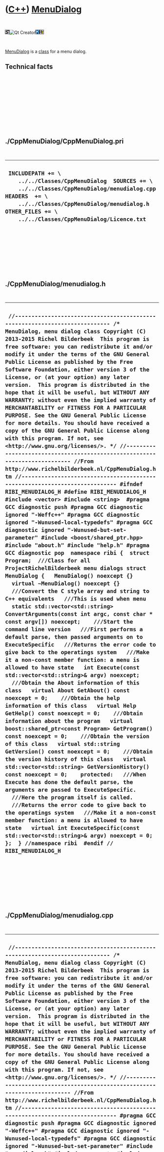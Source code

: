 



 

 

 

 

 

([C++](Cpp.htm)) [MenuDialog](CppMenuDialog.htm)
================================================

 

![STL](PicStl.png)![Qt
Creator](PicQtCreator.png)![Lubuntu](PicLubuntu.png)![Windows](PicWindows.png)

 

[MenuDialog](CppMenuDialog.htm) is a [class](CppClass.htm) for a menu
dialog.

Technical facts
---------------

 

 

 

 

 

 

./CppMenuDialog/CppMenuDialog.pri
---------------------------------

 

  --------------------------------------------------------------------------------------------------------------------------------------------------------------------------------------------------------------------------------------------
  ` INCLUDEPATH += \     ../../Classes/CppMenuDialog  SOURCES += \     ../../Classes/CppMenuDialog/menudialog.cpp  HEADERS  += \     ../../Classes/CppMenuDialog/menudialog.h  OTHER_FILES += \     ../../Classes/CppMenuDialog/Licence.txt`
  --------------------------------------------------------------------------------------------------------------------------------------------------------------------------------------------------------------------------------------------

 

 

 

 

 

./CppMenuDialog/menudialog.h
----------------------------

 

  ------------------------------------------------------------------------------------------------------------------------------------------------------------------------------------------------------------------------------------------------------------------------------------------------------------------------------------------------------------------------------------------------------------------------------------------------------------------------------------------------------------------------------------------------------------------------------------------------------------------------------------------------------------------------------------------------------------------------------------------------------------------------------------------------------------------------------------------------------------------------------------------------------------------------------------------------------------------------------------------------------------------------------------------------------------------------------------------------------------------------------------------------------------------------------------------------------------------------------------------------------------------------------------------------------------------------------------------------------------------------------------------------------------------------------------------------------------------------------------------------------------------------------------------------------------------------------------------------------------------------------------------------------------------------------------------------------------------------------------------------------------------------------------------------------------------------------------------------------------------------------------------------------------------------------------------------------------------------------------------------------------------------------------------------------------------------------------------------------------------------------------------------------------------------------------------------------------------------------------------------------------------------------------------------------------------------------------------------------------------------------------------------------------------------------------------------------------------------------------------------------------------------------------------------------------------------------------------------------------------------------------------------------------------------------------------------------------------------------------------------------------------------------------------------------------------------------------------------------------------------------------------------------------------------------------------------------------------------------------------------------------------------------------------------------------------------------------------------------------
  ` //--------------------------------------------------------------------------- /* MenuDialog, menu dialog class Copyright (C) 2013-2015 Richel Bilderbeek  This program is free software: you can redistribute it and/or modify it under the terms of the GNU General Public License as published by the Free Software Foundation, either version 3 of the License, or (at your option) any later version.  This program is distributed in the hope that it will be useful, but WITHOUT ANY WARRANTY; without even the implied warranty of MERCHANTABILITY or FITNESS FOR A PARTICULAR PURPOSE. See the GNU General Public License for more details. You should have received a copy of the GNU General Public License along with this program. If not, see <http://www.gnu.org/licenses/>. */ //--------------------------------------------------------------------------- //From http://www.richelbilderbeek.nl/CppMenuDialog.htm //--------------------------------------------------------------------------- #ifndef RIBI_MENUDIALOG_H #define RIBI_MENUDIALOG_H  #include <vector> #include <string>  #pragma GCC diagnostic push #pragma GCC diagnostic ignored "-Weffc++" #pragma GCC diagnostic ignored "-Wunused-local-typedefs" #pragma GCC diagnostic ignored "-Wunused-but-set-parameter" #include <boost/shared_ptr.hpp>  #include "about.h" #include "help.h" #pragma GCC diagnostic pop  namespace ribi {  struct Program;  ///Class for all ProjectRichelBilderbeek menu dialogs struct MenuDialog {   MenuDialog() noexcept {}    virtual ~MenuDialog() noexcept {}    ///Convert the C style array and string to C++ equivalents   ///This is used when menu   static std::vector<std::string> ConvertArguments(const int argc, const char * const argv[]) noexcept;    ///Start the command line version   ///First performs a default parse, then passed arguments on to ExecuteSpecific   ///Returns the error code to give back to the operatings system   ///Make it a non-const member function: a menu is allowed to have state   int Execute(const std::vector<std::string>& argv) noexcept;    ///Obtain the About information of this class   virtual About GetAbout() const noexcept = 0;    ///Obtain the help information of this class   virtual Help GetHelp() const noexcept = 0;    ///Obtain information about the program   virtual boost::shared_ptr<const Program> GetProgram() const noexcept = 0;    ///Obtain the version of this class   virtual std::string GetVersion() const noexcept = 0;    ///Obtain the version history of this class   virtual std::vector<std::string> GetVersionHistory() const noexcept = 0;    protected:   ///When Execute has done the default parse, the arguments are passed to ExecuteSpecific.   ///Here the program itself is called.   ///Returns the error code to give back to the operatings system   ///Make it a non-const member function: a menu is allowed to have state   virtual int ExecuteSpecific(const std::vector<std::string>& argv) noexcept = 0;  };  } //namespace ribi  #endif // RIBI_MENUDIALOG_H`
  ------------------------------------------------------------------------------------------------------------------------------------------------------------------------------------------------------------------------------------------------------------------------------------------------------------------------------------------------------------------------------------------------------------------------------------------------------------------------------------------------------------------------------------------------------------------------------------------------------------------------------------------------------------------------------------------------------------------------------------------------------------------------------------------------------------------------------------------------------------------------------------------------------------------------------------------------------------------------------------------------------------------------------------------------------------------------------------------------------------------------------------------------------------------------------------------------------------------------------------------------------------------------------------------------------------------------------------------------------------------------------------------------------------------------------------------------------------------------------------------------------------------------------------------------------------------------------------------------------------------------------------------------------------------------------------------------------------------------------------------------------------------------------------------------------------------------------------------------------------------------------------------------------------------------------------------------------------------------------------------------------------------------------------------------------------------------------------------------------------------------------------------------------------------------------------------------------------------------------------------------------------------------------------------------------------------------------------------------------------------------------------------------------------------------------------------------------------------------------------------------------------------------------------------------------------------------------------------------------------------------------------------------------------------------------------------------------------------------------------------------------------------------------------------------------------------------------------------------------------------------------------------------------------------------------------------------------------------------------------------------------------------------------------------------------------------------------------------------------------

 

 

 

 

 

./CppMenuDialog/menudialog.cpp
------------------------------

 

  --------------------------------------------------------------------------------------------------------------------------------------------------------------------------------------------------------------------------------------------------------------------------------------------------------------------------------------------------------------------------------------------------------------------------------------------------------------------------------------------------------------------------------------------------------------------------------------------------------------------------------------------------------------------------------------------------------------------------------------------------------------------------------------------------------------------------------------------------------------------------------------------------------------------------------------------------------------------------------------------------------------------------------------------------------------------------------------------------------------------------------------------------------------------------------------------------------------------------------------------------------------------------------------------------------------------------------------------------------------------------------------------------------------------------------------------------------------------------------------------------------------------------------------------------------------------------------------------------------------------------------------------------------------------------------------------------------------------------------------------------------------------------------------------------------------------------------------------------------------------------------------------------------------------------------------------------------------------------------------------------------------------------------------------------------------------------------------------------------------------------------------------------------------------------------------------------------------------------------------------------------------------------------------------------------------------------------------------------------------------------------------------------------------------------------------------------------------------------------------------------------------------------------------------------------------------------------------------------------------------------------------------------------------------------------------------------------------------------------------------------------------------------------------------------------------------------------------------------------------------------------------------------------------------------------------------------------------------------------------------------------------------------------------------------------------------------------------------------------------------------------------------------------------------------------------------------------------------------
  ` //--------------------------------------------------------------------------- /* MenuDialog, menu dialog class Copyright (C) 2013-2015 Richel Bilderbeek  This program is free software: you can redistribute it and/or modify it under the terms of the GNU General Public License as published by the Free Software Foundation, either version 3 of the License, or (at your option) any later version.  This program is distributed in the hope that it will be useful, but WITHOUT ANY WARRANTY; without even the implied warranty of MERCHANTABILITY or FITNESS FOR A PARTICULAR PURPOSE. See the GNU General Public License for more details. You should have received a copy of the GNU General Public License along with this program. If not, see <http://www.gnu.org/licenses/>. */ //--------------------------------------------------------------------------- //From http://www.richelbilderbeek.nl/CppMenuDialog.htm //--------------------------------------------------------------------------- #pragma GCC diagnostic push #pragma GCC diagnostic ignored "-Weffc++" #pragma GCC diagnostic ignored "-Wunused-local-typedefs" #pragma GCC diagnostic ignored "-Wunused-but-set-parameter" #include "menudialog.h" #include <cassert> #include <iterator> #include <iostream>  #include "richelbilderbeekprogram.h" #pragma GCC diagnostic pop  std::vector<std::string> ribi::MenuDialog::ConvertArguments(   const int argc, const char * const argv[]) noexcept {    std::vector<std::string> v;    v.reserve(argc);    for (int i=0; i!=argc; ++i)    {      v.push_back(std::string(argv[i]));    }    assert(argc == static_cast<int>(v.size()));    return v; }  int ribi::MenuDialog::Execute(const std::vector<std::string>& argv) noexcept {   const int argc = static_cast<int>(argv.size());   if (argc == 1)   {     return ExecuteSpecific(argv);   }   const std::string s = argv[1];   if (s == "--about" || s == "-a")   {     const std::vector<std::string> v { GetAbout().CreateAboutText() };     std::copy(v.begin(),v.end(),std::ostream_iterator<std::string>(std::cout,"\n"));     std::cout       << "\n"       << "Source code built on "       << __DATE__       << " "       << __TIME__       << " ("     #ifdef NDEBUG       << "release"     #else       << "debug"     #endif       << " version)"       << std::endl;     return 0;   }   else if (s == "--help" || s == "-h")   {     std::cout << GetHelp() << '\n';     return 0;   }   else if (s == "--history" || s == "-i")   {     const std::vector<std::string> v { GetVersionHistory() };     std::copy(v.begin(),v.end(),std::ostream_iterator<std::string>(std::cout,"\n"));     return 0;   }   else if (s == "--licence" || s == "-l")   {     const std::vector<std::string> v { GetAbout().CreateLicenceText() };     std::copy(v.begin(),v.end(),std::ostream_iterator<std::string>(std::cout,"\n"));     return 0;   }   else if (s == "--version" || s == "-v")   {     const std::vector<std::string> v = { GetAbout().CreateLibrariesUsedText() };     std::copy(v.begin(),v.end(),std::ostream_iterator<std::string>(std::cout,"\n"));     return 0;   }   return ExecuteSpecific(argv); }`
  --------------------------------------------------------------------------------------------------------------------------------------------------------------------------------------------------------------------------------------------------------------------------------------------------------------------------------------------------------------------------------------------------------------------------------------------------------------------------------------------------------------------------------------------------------------------------------------------------------------------------------------------------------------------------------------------------------------------------------------------------------------------------------------------------------------------------------------------------------------------------------------------------------------------------------------------------------------------------------------------------------------------------------------------------------------------------------------------------------------------------------------------------------------------------------------------------------------------------------------------------------------------------------------------------------------------------------------------------------------------------------------------------------------------------------------------------------------------------------------------------------------------------------------------------------------------------------------------------------------------------------------------------------------------------------------------------------------------------------------------------------------------------------------------------------------------------------------------------------------------------------------------------------------------------------------------------------------------------------------------------------------------------------------------------------------------------------------------------------------------------------------------------------------------------------------------------------------------------------------------------------------------------------------------------------------------------------------------------------------------------------------------------------------------------------------------------------------------------------------------------------------------------------------------------------------------------------------------------------------------------------------------------------------------------------------------------------------------------------------------------------------------------------------------------------------------------------------------------------------------------------------------------------------------------------------------------------------------------------------------------------------------------------------------------------------------------------------------------------------------------------------------------------------------------------------------------------------------------

 

 

 

 

 





 

[![Valid XHTML 1.0 Strict](valid-xhtml10.png){width="88"
height="31"}](http://validator.w3.org/check?uri=referer)

This page has been created by the [tool](Tools.htm)
[CodeToHtml](ToolCodeToHtml.htm)

